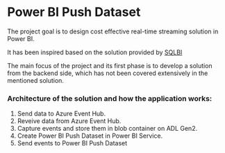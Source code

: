# Power BI Push Dataset

The project goal is to design cost effective real-time streaming solution in Power BI.

It has been inspired based on the solution provided by [SQLBI](https://youtu.be/vpD_PKtcTj8?si=8h-j4Rd9BlG9Q-x6)

The main focus of the project and its first phase is to develop a solution from the backend side, which has not been covered extensively in the mentioned solution.

### Architecture of the solution and how the application works:

1. Send data to Azure Event Hub.
2. Reveive data from Azure Event Hub.
3. Capture events and store them in blob container on ADL Gen2.
4. Create Power BI Push Dataset in Power BI Service.
5. Send events to Power BI Push Dataset
